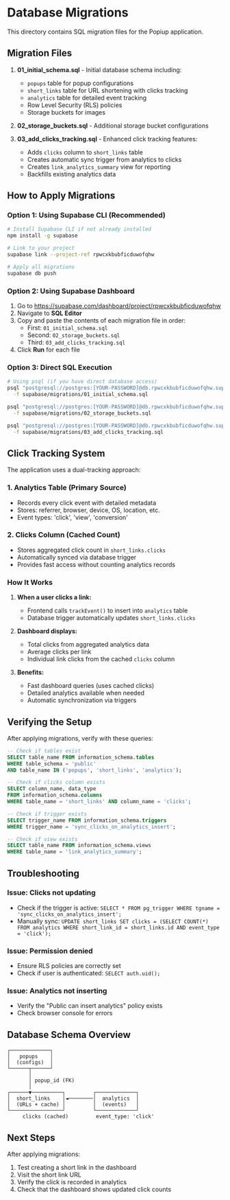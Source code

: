 # Database Migrations

This directory contains SQL migration files for the Popiup application.

## Migration Files

1. **01_initial_schema.sql** - Initial database schema including:
   - `popups` table for popup configurations
   - `short_links` table for URL shortening with clicks tracking
   - `analytics` table for detailed event tracking
   - Row Level Security (RLS) policies
   - Storage buckets for images

2. **02_storage_buckets.sql** - Additional storage bucket configurations

3. **03_add_clicks_tracking.sql** - Enhanced click tracking features:
   - Adds `clicks` column to `short_links` table
   - Creates automatic sync trigger from analytics to clicks
   - Creates `link_analytics_summary` view for reporting
   - Backfills existing analytics data

## How to Apply Migrations

### Option 1: Using Supabase CLI (Recommended)

```bash
# Install Supabase CLI if not already installed
npm install -g supabase

# Link to your project
supabase link --project-ref rpwcxkbubficduwofqhw

# Apply all migrations
supabase db push
```

### Option 2: Using Supabase Dashboard

1. Go to https://supabase.com/dashboard/project/rpwcxkbubficduwofqhw
2. Navigate to **SQL Editor**
3. Copy and paste the contents of each migration file in order:
   - First: `01_initial_schema.sql`
   - Second: `02_storage_buckets.sql`
   - Third: `03_add_clicks_tracking.sql`
4. Click **Run** for each file

### Option 3: Direct SQL Execution

```bash
# Using psql (if you have direct database access)
psql "postgresql://postgres:[YOUR-PASSWORD]@db.rpwcxkbubficduwofqhw.supabase.co:5432/postgres" \
  -f supabase/migrations/01_initial_schema.sql

psql "postgresql://postgres:[YOUR-PASSWORD]@db.rpwcxkbubficduwofqhw.supabase.co:5432/postgres" \
  -f supabase/migrations/02_storage_buckets.sql

psql "postgresql://postgres:[YOUR-PASSWORD]@db.rpwcxkbubficduwofqhw.supabase.co:5432/postgres" \
  -f supabase/migrations/03_add_clicks_tracking.sql
```

## Click Tracking System

The application uses a dual-tracking approach:

### 1. Analytics Table (Primary Source)
- Records every click event with detailed metadata
- Stores: referrer, browser, device, OS, location, etc.
- Event types: 'click', 'view', 'conversion'

### 2. Clicks Column (Cached Count)
- Stores aggregated click count in `short_links.clicks`
- Automatically synced via database trigger
- Provides fast access without counting analytics records

### How It Works

1. **When a user clicks a link:**
   - Frontend calls `trackEvent()` to insert into `analytics` table
   - Database trigger automatically updates `short_links.clicks`

2. **Dashboard displays:**
   - Total clicks from aggregated analytics data
   - Average clicks per link
   - Individual link clicks from the cached `clicks` column

3. **Benefits:**
   - Fast dashboard queries (uses cached clicks)
   - Detailed analytics available when needed
   - Automatic synchronization via triggers

## Verifying the Setup

After applying migrations, verify with these queries:

```sql
-- Check if tables exist
SELECT table_name FROM information_schema.tables 
WHERE table_schema = 'public' 
AND table_name IN ('popups', 'short_links', 'analytics');

-- Check if clicks column exists
SELECT column_name, data_type 
FROM information_schema.columns 
WHERE table_name = 'short_links' AND column_name = 'clicks';

-- Check if trigger exists
SELECT trigger_name FROM information_schema.triggers 
WHERE trigger_name = 'sync_clicks_on_analytics_insert';

-- Check if view exists
SELECT table_name FROM information_schema.views 
WHERE table_name = 'link_analytics_summary';
```

## Troubleshooting

### Issue: Clicks not updating
- Check if the trigger is active: `SELECT * FROM pg_trigger WHERE tgname = 'sync_clicks_on_analytics_insert';`
- Manually sync: `UPDATE short_links SET clicks = (SELECT COUNT(*) FROM analytics WHERE short_link_id = short_links.id AND event_type = 'click');`

### Issue: Permission denied
- Ensure RLS policies are correctly set
- Check if user is authenticated: `SELECT auth.uid();`

### Issue: Analytics not inserting
- Verify the "Public can insert analytics" policy exists
- Check browser console for errors

## Database Schema Overview

```
┌─────────────┐
│   popups    │
│  (configs)  │
└──────┬──────┘
       │
       │ popup_id (FK)
       │
┌──────▼──────────┐         ┌─────────────┐
│  short_links    │◄────────│  analytics  │
│  (URLs + cache) │         │  (events)   │
└─────────────────┘         └─────────────┘
     clicks (cached)         event_type: 'click'
```

## Next Steps

After applying migrations:
1. Test creating a short link in the dashboard
2. Visit the short link URL
3. Verify the click is recorded in analytics
4. Check that the dashboard shows updated click counts
